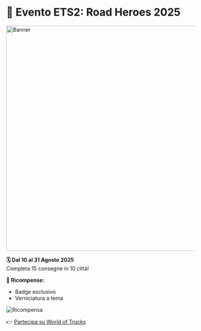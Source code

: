 # 🚛 Evento ETS2: Road Heroes 2025

<img src="https://i.imgur.com/vZbx0aq.png" alt="Banner" width="600"/>

**🗓️ Dal 10 al 31 Agosto 2025**  
Completa 15 consegne in 10 città!

**🎁 Ricompense:**  
- Badge esclusivo  
- Verniciatura a tema

![Ricompensa](https://example.com/reward.jpg)

👉 [Partecipa su World of Trucks](https://www.worldoftrucks.com/en/events)
